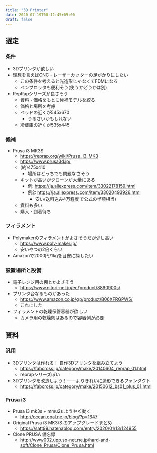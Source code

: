 ```yaml
---
title: "3D Printer"
date: 2020-07-19T00:12:45+09:00
draft: false
---
```


## 選定
### 条件
* 3Dプリンタが欲しい
* 理想を言えばCNC・レーザーカッターの足がかりにしたい
  * この条件を考えると光造形じゃなくてFDMになる
  * ペンプロッタも便利そう(使うかどうかは別)
* RepRapシリーズが良さそう
  * 資料・価格をもとに候補モデルを絞る
  * 価格と場所を考慮
  * ベッドの近くが545x670
    * うるさいかもしれない
  * 冷蔵庫の近くが535x445

### 候補
* Prusa i3 MK3S
  * https://reprap.org/wiki/Prusa_i3_MK3
  * https://www.prusa3d.jp/
  * (約)475x410
    * 場所はどっちでも問題なさそう
  * キットが高いがクローンが大量にある
    * 例: https://ja.aliexpress.com/item/33022178159.html
    * 例2: https://ja.aliexpress.com/item/33020493926.html
      * 安い(送料込み4万程度で公式の半額相当)
  * 資料も多い
  * 購入・到着待ち

### フィラメント
* Polymakerのフィラメントがよさそうだが少し高い
  * https://www.poly-maker.jp/
  * 安いやつの2倍くらい
* Amazonで2000円/1kgを目安に探したい


### 設置場所と設備
* 電子レンジ用の棚とかよさそう
  * https://www.nitori-net.jp/ec/product/8890900s/
* プリンタ台なるものがあった
  * https://www.amazon.co.jp/gp/product/B06XFRGPW5/
  * これにした
* フィラメントの乾燥保管容器が欲しい
  * カメラ用の乾燥剤はあるので容器側が必要

## 資料
### 汎用
* 3Dプリンタは作れる！ 自作3Dプリンタを組み立てよう
  * https://fabcross.jp/category/make/20140604_reprap_01.html
  * reprapシリーズぽい
* 3Dプリンタを改造しよう！——よりきれいに造形できるファンダクト
  * https://fabcross.jp/category/make/20150612_bs01_plus_01.html
### Prusa i3
* Prusa i3 mk3s + mmu2s ようやく動く
  * http://ocean.opal.ne.jp/blog/?p=1647
* Original Prusa i3 MK3/S のアップグレードまとめ
  * https://satt99.hatenablog.com/entry/2020/01/13/124955
* Clone PRUSA 備忘録
  * http://www002.upp.so-net.ne.jp/hard-and-soft/Clone_Prusa/Clone_Prusa.html

